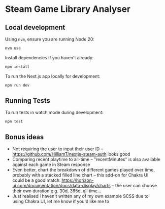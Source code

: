# Steam Game Library Analyser

## Local development

Using `nvm`, ensure you are running Node 20:

```bash
nvm use
```

Install dependencies if you haven't already:

```bash
npm install
```

To run the Next.js app locally for development:

```bash
npm run dev
```

## Running Tests

To run tests in watch mode during development:

```bash
npm test
```

## Bonus ideas

- Not requiring the user to input their user ID – https://github.com/HilliamT/nextjs-steam-auth looks good
- Comparing recent playtime to all-time – "recentMinutes" is also available against each game in Steam response
- Even better, chart the breakdown of different games played over time, probably with a stacked filled line chart – this add-on for Chakra UI could be a good match: https://horizon-ui.com/documentation/docs/data-display/charts – the user can choose their own duration e.g. 30d, 365d, all time...
- Just realised I haven't written any of my own example SCSS due to using Chakra UI, let me know if you'd like me to
